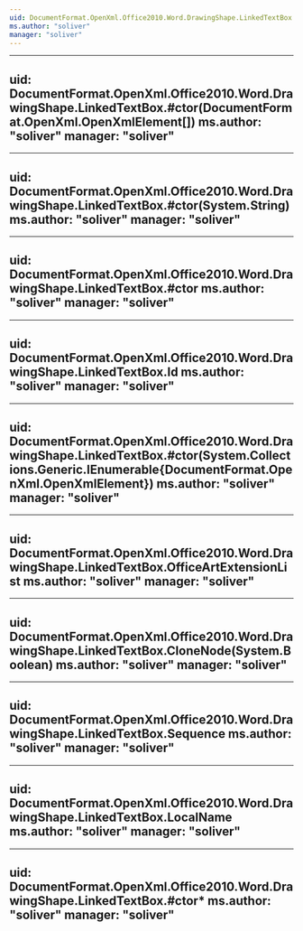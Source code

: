 ```yaml
---
uid: DocumentFormat.OpenXml.Office2010.Word.DrawingShape.LinkedTextBox
ms.author: "soliver"
manager: "soliver"
---
```


---
uid: DocumentFormat.OpenXml.Office2010.Word.DrawingShape.LinkedTextBox.#ctor(DocumentFormat.OpenXml.OpenXmlElement[])
ms.author: "soliver"
manager: "soliver"
---

---
uid: DocumentFormat.OpenXml.Office2010.Word.DrawingShape.LinkedTextBox.#ctor(System.String)
ms.author: "soliver"
manager: "soliver"
---

---
uid: DocumentFormat.OpenXml.Office2010.Word.DrawingShape.LinkedTextBox.#ctor
ms.author: "soliver"
manager: "soliver"
---

---
uid: DocumentFormat.OpenXml.Office2010.Word.DrawingShape.LinkedTextBox.Id
ms.author: "soliver"
manager: "soliver"
---

---
uid: DocumentFormat.OpenXml.Office2010.Word.DrawingShape.LinkedTextBox.#ctor(System.Collections.Generic.IEnumerable{DocumentFormat.OpenXml.OpenXmlElement})
ms.author: "soliver"
manager: "soliver"
---

---
uid: DocumentFormat.OpenXml.Office2010.Word.DrawingShape.LinkedTextBox.OfficeArtExtensionList
ms.author: "soliver"
manager: "soliver"
---

---
uid: DocumentFormat.OpenXml.Office2010.Word.DrawingShape.LinkedTextBox.CloneNode(System.Boolean)
ms.author: "soliver"
manager: "soliver"
---

---
uid: DocumentFormat.OpenXml.Office2010.Word.DrawingShape.LinkedTextBox.Sequence
ms.author: "soliver"
manager: "soliver"
---

---
uid: DocumentFormat.OpenXml.Office2010.Word.DrawingShape.LinkedTextBox.LocalName
ms.author: "soliver"
manager: "soliver"
---

---
uid: DocumentFormat.OpenXml.Office2010.Word.DrawingShape.LinkedTextBox.#ctor*
ms.author: "soliver"
manager: "soliver"
---
